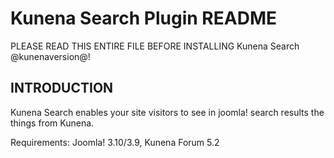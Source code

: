 # Kunena Search Plugin README

PLEASE READ THIS ENTIRE FILE BEFORE INSTALLING Kunena Search @kunenaversion@!

## INTRODUCTION

Kunena Search enables your site visitors to see in joomla! search results the things from Kunena.

Requirements: Joomla! 3.10/3.9, Kunena Forum 5.2


